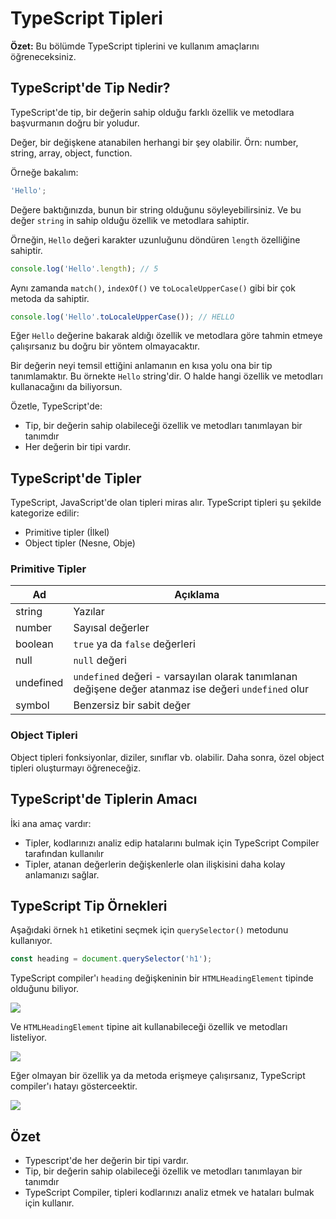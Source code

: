 # TypeScript Tipleri

**Özet:** Bu bölümde TypeScript tiplerini ve kullanım amaçlarını öğreneceksiniz.

## TypeScript'de Tip Nedir?

TypeScript'de tip, bir değerin sahip olduğu farklı özellik ve metodlara başvurmanın doğru bir yoludur.

Değer, bir değişkene atanabilen herhangi bir şey olabilir. Örn: number, string, array, object, function.

Örneğe bakalım:

```ts
'Hello';
```

Değere baktığınızda, bunun bir string olduğunu söyleyebilirsiniz. Ve bu değer `string` in sahip olduğu özellik ve metodlara sahiptir.

Örneğin, `Hello` değeri karakter uzunluğunu döndüren `length` özelliğine sahiptir.

```ts
console.log('Hello'.length); // 5
```

Aynı zamanda `match()`, `indexOf()` ve `toLocaleUpperCase()` gibi bir çok metoda da sahiptir.

```ts
console.log('Hello'.toLocaleUpperCase()); // HELLO
```

Eğer `Hello` değerine bakarak aldığı özellik ve metodlara göre tahmin etmeye çalışırsanız bu doğru bir yöntem olmayacaktır.

Bir değerin neyi temsil ettiğini anlamanın en kısa yolu ona bir tip tanımlamaktır. Bu örnekte `Hello` string'dir. O halde hangi özellik ve metodları kullanacağını da biliyorsun.

Özetle, TypeScript'de:

- Tip, bir değerin sahip olabileceği özellik ve metodları tanımlayan bir tanımdır
- Her değerin bir tipi vardır.

## TypeScript'de Tipler

TypeScript, JavaScript'de olan tipleri miras alır. TypeScript tipleri şu şekilde kategorize edilir:

- Primitive tipler (İlkel)
- Object tipler (Nesne, Obje)

### Primitive Tipler

| Ad        | Açıklama                                                                                             |
| --------- | ---------------------------------------------------------------------------------------------------- |
| string    | Yazılar                                                                                              |
| number    | Sayısal değerler                                                                                     |
| boolean   | `true` ya da `false` değerleri                                                                       |
| null      | `null` değeri                                                                                        |
| undefined | `undefined` değeri - varsayılan olarak tanımlanan değişene değer atanmaz ise değeri `undefined` olur |
| symbol    | Benzersiz bir sabit değer                                                                            |

### Object Tipleri

Object tipleri fonksiyonlar, diziler, sınıflar vb. olabilir. Daha sonra, özel object tipleri oluşturmayı öğreneceğiz.

## TypeScript'de Tiplerin Amacı

İki ana amaç vardır:

- Tipler, kodlarınızı analiz edip hatalarını bulmak için TypeScript Compiler tarafından kullanılır
- Tipler, atanan değerlerin değişkenlerle olan ilişkisini daha kolay anlamanızı sağlar.

## TypeScript Tip Örnekleri

Aşağıdaki örnek `h1` etiketini seçmek için `querySelector()` metodunu kullanıyor.

```js
const heading = document.querySelector('h1');
```

TypeScript compiler'ı `heading` değişkeninin bir `HTMLHeadingElement` tipinde olduğunu biliyor.

![](https://www.typescripttutorial.net/wp-content/uploads/2020/09/TypeScript-types-example-1.png)

Ve `HTMLHeadingElement` tipine ait kullanabileceği özellik ve metodları listeliyor.

![](https://www.typescripttutorial.net/wp-content/uploads/2020/09/TypeScript-types-properties-and-methods.png)

Eğer olmayan bir özellik ya da metoda erişmeye çalışırsanız, TypeScript compiler'ı hatayı gösterceektir.

![](https://www.typescripttutorial.net/wp-content/uploads/2020/09/TypeScript-types-error.png)

## Özet

- Typescript'de her değerin bir tipi vardır.
- Tip, bir değerin sahip olabileceği özellik ve metodları tanımlayan bir tanımdır
- TypeScript Compiler, tipleri kodlarınızı analiz etmek ve hataları bulmak için kullanır.
